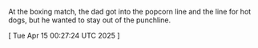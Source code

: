 
At the boxing match, the dad got into the popcorn line and the line for hot dogs, but he wanted to stay out of the punchline.
 
[ 
Tue Apr 15 00:27:24 UTC 2025
 ]
